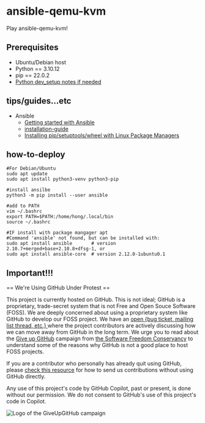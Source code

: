 # ansible-qemu-kvm
Play ansible-qemu-kvm!

## Prerequisites

* Ubuntu/Debian host
* Python == 3.10.12
* pip == 22.0.2
* [Python dev_setup notes if needed](https://github.com/hong539/setup_dev_environment/blob/main/programming_languages/python/python.md)

## tips/guides...etc

* Ansible
    * [Getting started with Ansible](https://docs.ansible.com/ansible/latest/getting_started/index.html)
    * [installation-guide](https://docs.ansible.com/ansible/latest/installation_guide/intro_installation.html#installation-guide)
    * [Installing pip/setuptools/wheel with Linux Package Managers](https://packaging.python.org/en/latest/guides/installing-using-linux-tools/#debian-ubuntu-and-derivatives)

## how-to-deploy

```shell
#For Debian/Ubuntu
sudo apt update
sudo apt install python3-venv python3-pip

#install ansilbe
python3 -m pip install --user ansible

#add to PATH
vim ~/.bashrc
export PATH=$PATH:/home/hong/.local/bin
source ~/.bashrc

#IF install with package mangager apt
#Command 'ansible' not found, but can be installed with:
sudo apt install ansible       # version 2.10.7+merged+base+2.10.8+dfsg-1, or
sudo apt install ansible-core  # version 2.12.0-1ubuntu0.1
```

## Important!!!

== We're Using GitHub Under Protest ==

This project is currently hosted on GitHub.  This is not ideal; GitHub is a
proprietary, trade-secret system that is not Free and Open Souce Software
(FOSS).  We are deeply concerned about using a proprietary system like GitHub
to develop our FOSS project.  We have an
[open {bug ticket, mailing list thread, etc.} ](INSERT_LINK) where the
project contributors are actively discussing how we can move away from GitHub
in the long term.  We urge you to read about the
[Give up GitHub](https://GiveUpGitHub.org) campaign from
[the Software Freedom Conservancy](https://sfconservancy.org) to understand
some of the reasons why GitHub is not a good place to host FOSS projects.

If you are a contributor who personally has already quit using GitHub, please
[check this resource](INSERT_LINK) for how to send us contributions without
using GitHub directly.

Any use of this project's code by GitHub Copilot, past or present, is done
without our permission.  We do not consent to GitHub's use of this project's
code in Copilot.

![Logo of the GiveUpGitHub campaign](https://sfconservancy.org/img/GiveUpGitHub.png)